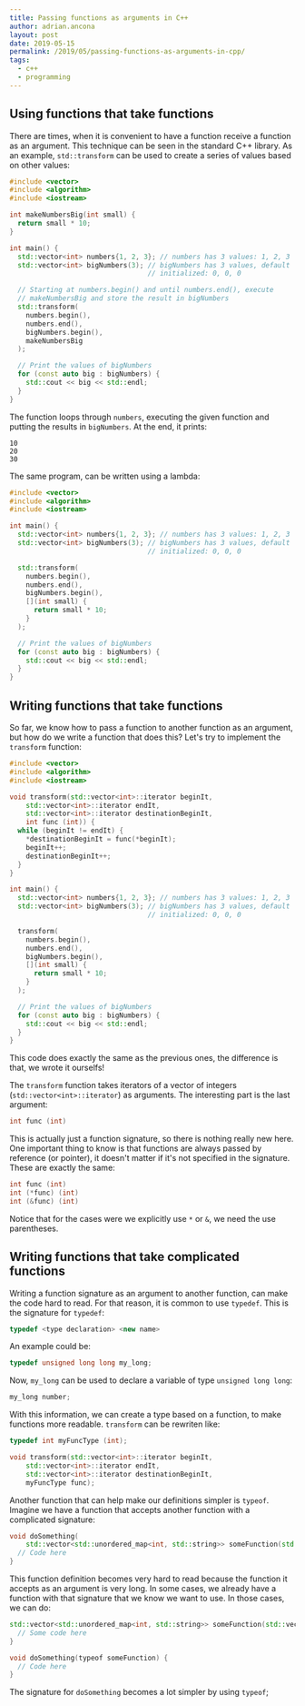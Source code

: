 ```yaml
---
title: Passing functions as arguments in C++
author: adrian.ancona
layout: post
date: 2019-05-15
permalink: /2019/05/passing-functions-as-arguments-in-cpp/
tags:
  - c++
  - programming
---
```


## Using functions that take functions

There are times, when it is convenient to have a function receive a function as an argument. This technique can be seen in the standard C++ library. As an example, `std::transform` can be used to create a series of values based on other values:

```cpp
#include <vector>
#include <algorithm>
#include <iostream>

int makeNumbersBig(int small) {
  return small * 10;
}

int main() {
  std::vector<int> numbers{1, 2, 3}; // numbers has 3 values: 1, 2, 3
  std::vector<int> bigNumbers(3); // bigNumbers has 3 values, default
                                  // initialized: 0, 0, 0

  // Starting at numbers.begin() and until numbers.end(), execute
  // makeNumbersBig and store the result in bigNumbers
  std::transform(
    numbers.begin(),
    numbers.end(),
    bigNumbers.begin(),
    makeNumbersBig
  );

  // Print the values of bigNumbers
  for (const auto big : bigNumbers) {
    std::cout << big << std::endl;
  }
}
```

<!--more-->

The function loops through `numbers`, executing the given function and putting the results in `bigNumbers`. At the end, it prints:

```
10
20
30
```

The same program, can be written using a lambda:

```cpp
#include <vector>
#include <algorithm>
#include <iostream>

int main() {
  std::vector<int> numbers{1, 2, 3}; // numbers has 3 values: 1, 2, 3
  std::vector<int> bigNumbers(3); // bigNumbers has 3 values, default
                                  // initialized: 0, 0, 0

  std::transform(
    numbers.begin(),
    numbers.end(),
    bigNumbers.begin(),
    [](int small) {
      return small * 10;
    }
  );

  // Print the values of bigNumbers
  for (const auto big : bigNumbers) {
    std::cout << big << std::endl;
  }
}
```

## Writing functions that take functions

So far, we know how to pass a function to another function as an argument, but how do we write a function that does this? Let's try to implement the `transform` function:

```cpp
#include <vector>
#include <algorithm>
#include <iostream>

void transform(std::vector<int>::iterator beginIt,
    std::vector<int>::iterator endIt,
    std::vector<int>::iterator destinationBeginIt,
    int func (int)) {
  while (beginIt != endIt) {
    *destinationBeginIt = func(*beginIt);
    beginIt++;
    destinationBeginIt++;
  }
}

int main() {
  std::vector<int> numbers{1, 2, 3}; // numbers has 3 values: 1, 2, 3
  std::vector<int> bigNumbers(3); // bigNumbers has 3 values, default
                                  // initialized: 0, 0, 0

  transform(
    numbers.begin(),
    numbers.end(),
    bigNumbers.begin(),
    [](int small) {
      return small * 10;
    }
  );

  // Print the values of bigNumbers
  for (const auto big : bigNumbers) {
    std::cout << big << std::endl;
  }
}
```

This code does exactly the same as the previous ones, the difference is that, we wrote it ourselfs!

The `transform` function takes iterators of a vector of integers (`std::vector<int>::iterator`) as arguments. The interesting part is the last argument:

```cpp
int func (int)
```

This is actually just a function signature, so there is nothing really new here. One important thing to know is that functions are always passed by reference (or pointer), it doesn't matter if it's not specified in the signature. These are exactly the same:

```cpp
int func (int)
int (*func) (int)
int (&func) (int)
```

Notice that for the cases were we explicitly use `*` or `&`, we need the use parentheses.

## Writing functions that take complicated functions

Writing a function signature as an argument to another function, can make  the code hard to read. For that reason, it is common to use `typedef`. This is the signature for `typedef`:

```cpp
typedef <type declaration> <new name>
```

An example could be:

```cpp
typedef unsigned long long my_long;
```

Now, `my_long` can be used to declare a variable of type `unsigned long long`:

```cpp
my_long number;
```

With this information, we can create a type based on a function, to make functions more readable. `transform` can be rewriten like:

```cpp
typedef int myFuncType (int);

void transform(std::vector<int>::iterator beginIt,
    std::vector<int>::iterator endIt,
    std::vector<int>::iterator destinationBeginIt,
    myFuncType func);
```

Another function that can help make our definitions simpler is `typeof`. Imagine we have a function that accepts another function with a complicated signature:

```cpp
void doSomething(
    std::vector<std::unordered_map<int, std::string>> someFunction(std::vector<int>, std::string)) {
  // Code here
}
```

This function definition becomes very hard to read because the function it accepts as an argument is very long. In some cases, we already have a function with that signature that we know we want to use. In those cases, we can do:

```cpp
std::vector<std::unordered_map<int, std::string>> someFunction(std::vector<int>, std::string) {
  // Some code here
}

void doSomething(typeof someFunction) {
  // Code here
}
```

The signature for `doSomething` becomes a lot simpler by using `typeof`;

